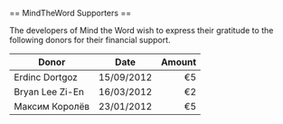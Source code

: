 == MindTheWord Supporters ==

The developers of Mind the Word wish to express their gratitude
to the following donors for their financial support.

| Donor                      | Date          | Amount |
| ---------------------------|:-------------:| ------:|
| Erdinc Dortgoz             | 15/09/2012    |     €5 |
| Bryan Lee Zi-En            | 16/03/2012    |     €2 |
| Максим Королёв             | 23/01/2012    |     €5 |